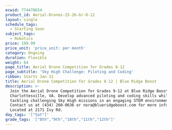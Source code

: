 ```yaml
---
ecwid: 774478654
product_id: Aerial-Drones-25-26-Gr-8-12
layout: single
schedule_tags:
  - Starting Soon
subject_tags:
  - Robotics
price: 199.99
price_unit: 'price_unit: per month'
category: Ongoing
duration: Flexible
weight: 64
page_title: Aerial Drone Competition for Grades 8-12
page_subtitle: 'Sky High Challenge: Piloting and Coding'
ribbon: Starts Jan 31
title: Aerial Drone Competition for Grades 8-12 | Blue Ridge Boost
description: >-
  Join the Aerial Drone Competition for Grades 9-12 at Blue Ridge Boost in
  Charlottesville, VA. Develop advanced piloting and coding skills while
  tackling challenging Sky High missions in an engaging STEM environment.
  Contact us at (434) 260-0636 or nora@blueridgeboost.com for more information.
  Located at 2171 Ivy Rd.
day_tags: '["Sat"]'
grade_tags: '["8th","9th","10th","11th","12th"]'
---
```


